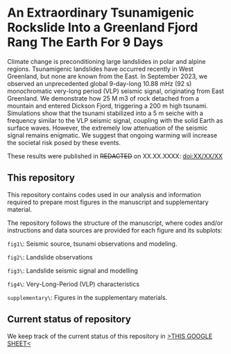 # An Extraordinary Tsunamigenic Rockslide Into a Greenland Fjord Rang The Earth For 9 Days

Climate change is preconditioning large landslides in polar and alpine regions. Tsunamigenic landslides have occurred recently in West Greenland, but none are known from the East. In September 2023, we observed an unprecedented global 9-day-long 10.88 mHz (92 s) monochromatic very-long period (VLP) seismic signal, originating from East Greenland. We demonstrate how 25 M m3 of rock detached from a mountain and entered Dickson Fjord, triggering a 200 m high tsunami. Simulations show that the tsunami stabilized into a 5 m seiche with a frequency similar to the VLP seismic signal, coupling with the solid Earth as surface waves. However, the extremely low attenuation of the seismic signal remains enigmatic. We suggest that ongoing warming will increase the societal risk posed by these events.

These results were published in ~~REDACTED~~ on XX.XX.XXXX: [doi:XX/XX/XX](#)

## This repository

This repository contains codes used in our analysis and information required to prepare most figures in the manuscript and supplementary material.

The repository follows the structure of the manuscript, where codes and/or instructions and data sources are provided for each figure and its subplots:

`fig1\`: Seismic source, tsunami observations and modeling.

`fig2\`: Landslide observations

`fig3\`: Landslide seismic signal and modelling

`fig4\`: Very-Long-Period (VLP) characteristics

`supplementary\`: Figures in the supplementary materials.

## Current status of repository

We keep track of the current status of this repository in [>THIS GOOGLE SHEET<](https://docs.google.com/spreadsheets/d/1LWCA3DKfAAMBn6nP4VS8jlHgZJHYNUhwzVBFmrNqDCc/edit?usp=sharing)